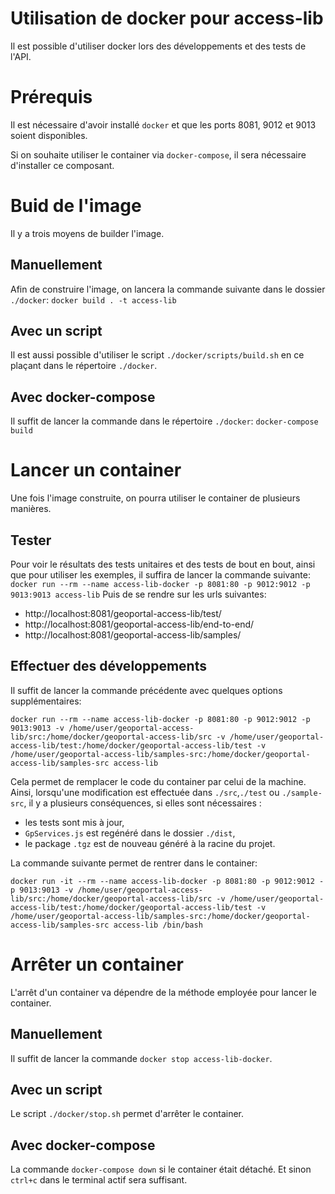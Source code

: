# Utilisation de docker pour access-lib 

Il est possible d'utiliser docker lors des développements et des tests de l'API. 

# Prérequis

Il est nécessaire d'avoir installé `docker` et que les ports 8081, 9012 et 9013 soient disponibles. 

Si on souhaite utiliser le container via `docker-compose`, il sera nécessaire d'installer ce composant. 

# Buid de l'image 

Il y a trois moyens de builder l'image. 

## Manuellement

Afin de construire l'image, on lancera la commande suivante dans le dossier `./docker`:
`docker build . -t access-lib`

## Avec un script 

Il est aussi possible d'utiliser le script `./docker/scripts/build.sh` en ce plaçant dans le répertoire `./docker`.

## Avec docker-compose 

Il suffit de lancer la commande dans le répertoire `./docker`: 
`docker-compose build`

# Lancer un container 

Une fois l'image construite, on pourra utiliser le container de plusieurs manières. 

## Tester

Pour voir le résultats des tests unitaires et des tests de bout en bout, ainsi que pour utiliser les exemples, il suffira de lancer la commande suivante:
`docker run --rm --name access-lib-docker -p 8081:80 -p 9012:9012 -p 9013:9013 access-lib`
Puis de se rendre sur les urls suivantes:
- http://localhost:8081/geoportal-access-lib/test/
- http://localhost:8081/geoportal-access-lib/end-to-end/
- http://localhost:8081/geoportal-access-lib/samples/

## Effectuer des développements 

Il suffit de lancer la commande précédente avec quelques options supplémentaires:

`docker run --rm --name access-lib-docker -p 8081:80 -p 9012:9012 -p 9013:9013 -v /home/user/geoportal-access-lib/src:/home/docker/geoportal-access-lib/src -v /home/user/geoportal-access-lib/test:/home/docker/geoportal-access-lib/test -v /home/user/geoportal-access-lib/samples-src:/home/docker/geoportal-access-lib/samples-src access-lib`

Cela permet de remplacer le code du container par celui de la machine. Ainsi, lorsqu'une modification est effectuée dans `./src`,`./test` ou `./sample-src`, il y a plusieurs conséquences, si elles sont nécessaires : 
- les tests sont mis à jour, 
- `GpServices.js` est regénéré dans le dossier `./dist`,
- le package `.tgz` est de nouveau généré à la racine du projet. 

La commande suivante permet de rentrer dans le container:

`docker run -it --rm --name access-lib-docker -p 8081:80 -p 9012:9012 -p 9013:9013 -v /home/user/geoportal-access-lib/src:/home/docker/geoportal-access-lib/src -v /home/user/geoportal-access-lib/test:/home/docker/geoportal-access-lib/test -v /home/user/geoportal-access-lib/samples-src:/home/docker/geoportal-access-lib/samples-src access-lib /bin/bash`

# Arrêter un container 

L'arrêt d'un container va dépendre de la méthode employée pour lancer le container. 

## Manuellement 

Il suffit de lancer la commande `docker stop access-lib-docker`.

## Avec un script 

Le script `./docker/stop.sh` permet d'arrêter le container. 

## Avec docker-compose 

La commande `docker-compose down` si le container était détaché. Et sinon `ctrl+c` dans le terminal actif sera suffisant. 